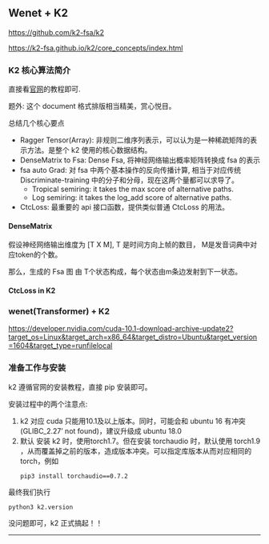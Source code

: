 ## Wenet + K2

https://github.com/k2-fsa/k2

https://k2-fsa.github.io/k2/core_concepts/index.html

### K2 核心算法简介

直接看[官网](https://k2-fsa.github.io/k2/index.html)的教程即可.

题外: 这个 document 格式排版相当精美，赏心悦目。

总结几个核心要点
- Ragger Tensor(Array): 非规则二维序列表示，可以认为是一种稀疏矩阵的表示方法。是整个 k2 使用的核心数据结构。
- DenseMatrix to Fsa: Dense Fsa, 将神经网络输出概率矩阵转换成 fsa 的表示
- fsa auto Grad: 对 fsa 中两个基本操作的反向传播计算, 相当于对应传统 Discriminate-training 中的分子和分母，现在这两个量都可以求导了。 
    - Tropical semiring: it takes the max score of alternative paths.
    - Log semiring: it takes the log_add score of alternative paths.
- CtcLoss: 最重要的 api 接口函数，提供类似普通 CtcLoss 的用法。

#### DenseMatrix

假设神经网络输出维度为 [T X M], T 是时间方向上帧的数目， M是发音词典中对应token的个数。

那么，生成的 Fsa 图 由 T个状态构成，每个状态由m条边发射到下一状态。

#### CtcLoss in K2



### wenet(Transformer) + K2

https://developer.nvidia.com/cuda-10.1-download-archive-update2?target_os=Linux&target_arch=x86_64&target_distro=Ubuntu&target_version=1604&target_type=runfilelocal

### 准备工作与安装

k2 遵循官网的安装教程，直接 pip 安装即可。

安装过程中的两个注意点:
1. k2 对应 cuda 只能用10.1及以上版本。同时，可能会和 ubuntu 16 有冲突(GLIBC_2.27’ not found)，建议升级成 ubuntu 18.0
2. 默认 安装 k2 时，使用torch1.7。但在安装 torchaudio 时，默认使用 torch1.9 ，从而覆盖掉之前的版本，造成版本冲突。可以指定库版本从而对应相同的torch，例如
    ```text
    pip3 install torchaudio==0.7.2 
    ```

最终我们执行
```bash
python3 k2.version
```
没问题即可，k2 正式搞起！！

---